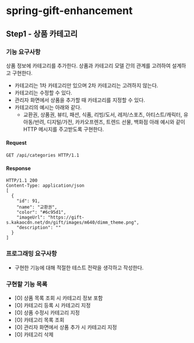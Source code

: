 # spring-gift-enhancement
## Step1 - 상품 카테고리
### 기능 요구사항
상품 정보에 카테고리를 추가한다. 상품과 카테고리 모델 간의 관계를 고려하여 설계하고 구현한다.
- 카테고리는 1차 카테고리만 있으며 2차 카테고리는 고려하지 않는다.
- 카테고리는 수정할 수 있다.
- 관리자 화면에서 상품을 추가할 때 카테고리를 지정할 수 있다.
- 카테고리의 예시는 아래와 같다.
    - 교환권, 상품권, 뷰티, 패션, 식품, 리빙/도서, 레저/스포츠, 아티스트/캐릭터, 유아동/반려, 디지털/가전, 카카오프렌즈, 트렌드 선물, 백화점
      아래 예시와 같이 HTTP 메시지를 주고받도록 구현한다.
#### Request
```http
GET /api/categories HTTP/1.1
```
#### Response
```http
HTTP/1.1 200 
Content-Type: application/json
[
  {
    "id": 91,
    "name": "교환권",
    "color": "#6c95d1",
    "imageUrl": "https://gift-s.kakaocdn.net/dn/gift/images/m640/dimm_theme.png",
    "description": ""
  }
]
```
### 프로그래밍 요구사항
- 구현한 기능에 대해 적절한 테스트 전략을 생각하고 작성한다.

### 구현할 기능 목록
- [O] 상품 목록 조회 시 카테고리 정보 포함
- [O] 카테고리 등록 시 카테고리 지정
- [O] 상품 수정시 카테고리 지정
- [O] 카테고리 목록 조회
- [O] 관리자 화면에서 상품 추가 시 카테고리 지정
- [O] 카테고리 삭제
